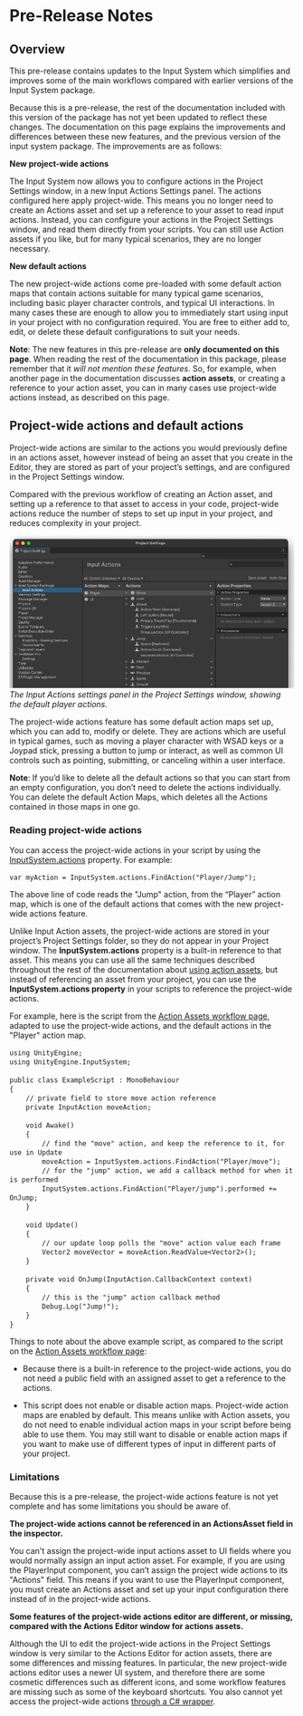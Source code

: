 # Pre-Release Notes

## Overview

This pre-release contains updates to the Input System which simplifies and improves some of the main workflows compared with earlier versions of the Input System package.

Because this is a pre-release, the rest of the documentation included with this version of the package has not yet been updated to reflect these changes. The documentation on this page explains the improvements and differences between these new features, and the previous version of the input system package. The improvements are as follows:

**New project-wide actions**

The Input System now allows you to configure actions in the Project Settings window, in a new Input Actions Settings panel. The actions configured here apply project-wide. This means you no longer need to create an Actions asset and set up a reference to your asset to read input actions. Instead, you can configure your actions in the Project Settings window, and read them directly from your scripts. You can still use Action assets if you like, but for many typical scenarios, they are no longer necessary.

**New default actions**

The new project-wide actions come pre-loaded with some default action maps that contain actions suitable for many typical game scenarios, including basic player character controls, and typical UI interactions. In many cases these are enough to allow you to immediately start using input in your project with no configuration required. You are free to either add to, edit, or delete these default configurations to suit your needs.


**Note**: The new features in this pre-release are **only documented on this page**. When reading the rest of the documentation in this package, please remember that it *will not mention these features*. So, for example, when another page in the documentation discusses **action assets**, or creating a reference to your action asset, you can in many cases use project-wide actions instead, as described on this page.

## Project-wide actions and default actions

Project-wide actions are similar to the actions you would previously define in an actions asset, however instead of being an asset that you create in the Editor, they are stored as part of your project’s settings, and are configured in the Project Settings window.

Compared with the previous workflow of creating an Action asset, and setting up a reference to that asset to access in your code, project-wide actions reduce the number of steps to set up input in your project, and reduces complexity in your project.

![The Input Actions settings panel in the Project Settings window, showing the default player actions.](images/ProjectSettingsInputActions.png)<br/>
*The Input Actions settings panel in the Project Settings window, showing the default player actions.*

The project-wide actions feature has some default action maps set up, which you can add to, modify or delete. They are actions which are useful in typical games, such as moving a player character with WSAD keys or a Joypad stick, pressing a button to jump or interact, as well as common UI controls such as pointing, submitting, or canceling within a user interface.

**Note**: If you’d like to delete all the default actions so that you can start from an empty configuration, you don’t need to delete the actions individually. You can delete the default Action Maps, which deletes all the Actions contained in those maps in one go.

### Reading project-wide actions

You can access the project-wide actions in your script by using the [InputSystem.actions](../api/UnityEngine.InputSystem.InputSystem.html#UnityEngine_InputSystem_InputSystem_actions) property. For example:

    var myAction = InputSystem.actions.FindAction("Player/Jump");

The above line of code reads the "Jump" action, from the “Player” action map, which is one of the default actions that comes with the new project-wide actions feature.

Unlike Input Action assets, the project-wide actions are stored in your project’s Project Settings folder, so they do not appear in your Project window. The **InputSystem.actions** property is a built-in reference to that asset. This means you can use all the same techniques described throughout the rest of the documentation about [using action assets](Workflow-ActionsAsset.html), but instead of referencing an asset from your project, you can use the **InputSystem.actions property** in your scripts to reference the project-wide actions.

For example, here is the script from the [Action Assets workflow page](Workflow-ActionsAsset.html), adapted to use the project-wide actions, and the default actions in the "Player" action map.

```
using UnityEngine;
using UnityEngine.InputSystem;

public class ExampleScript : MonoBehaviour
{
    // private field to store move action reference
    private InputAction moveAction;

    void Awake()
    {
        // find the "move" action, and keep the reference to it, for use in Update
        moveAction = InputSystem.actions.FindAction("Player/move");
        // for the "jump" action, we add a callback method for when it is performed
        InputSystem.actions.FindAction("Player/jump").performed += OnJump;
    }

    void Update()
    {
        // our update loop polls the "move" action value each frame
        Vector2 moveVector = moveAction.ReadValue<Vector2>();
    }

    private void OnJump(InputAction.CallbackContext context)
    {
        // this is the "jump" action callback method
        Debug.Log("Jump!");
    }
}
```

Things to note about the above example script, as compared to the script on the [Action Assets workflow page](Workflow-ActionsAsset.html):

* Because there is a built-in reference to the project-wide actions, you do not need a public field with an assigned asset to get a reference to the actions.

* This script does not enable or disable action maps. Project-wide action maps are enabled by default. This means unlike with Action assets, you do not need to enable individual action maps in your script before being able to use them. You may still want to disable or enable action maps if you want to make use of different types of input in different parts of your project.

### Limitations

Because this is a pre-release, the project-wide actions feature is not yet complete and has some limitations you should be aware of.

**The project-wide actions cannot be referenced in an ActionsAsset field in the inspector.**

You can't assign the project-wide input actions asset to UI fields where you would normally assign an input action asset. For example, if you are using the PlayerInput component, you can’t assign the project wide actions to its "Actions" field. This means if you want to use the PlayerInput component, you must create an Actions asset and set up your input configuration there instead of in the project-wide actions.

**Some features of the project-wide actions editor are different, or missing, compared with the Actions Editor window for actions assets.**

Although the UI to edit the project-wide actions in the Project Settings window is very similar to the Actions Editor for action assets, there are some differences and missing features. In particular, the new project-wide actions editor uses a newer UI system, and therefore there are some cosmetic differences such as different icons, and some workflow features are missing such as some of the keyboard shortcuts. You also cannot yet access the project-wide actions [through a C# wrapper](Workflow-ActionsAsset.html#referencing-the-actions-asset-through-a-c-wrapper).

